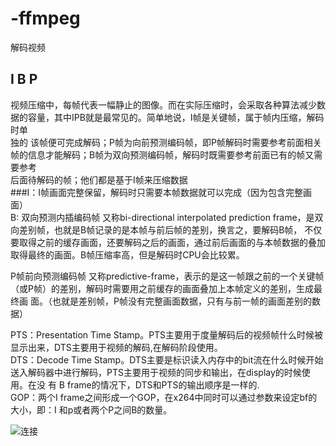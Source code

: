 # -ffmpeg
解码视频
## I B P   
视频压缩中，每帧代表一幅静止的图像。而在实际压缩时，会采取各种算法减少数据的容量，其中IPB就是最常见的。简单地说，I帧是关键帧，属于帧内压缩，解码时单  
独的 该帧便可完成解码；P帧为向前预测编码帧，即P帧解码时需要参考前面相关帧的信息才能解码；B帧为双向预测编码帧，解码时既需要参考前面已有的帧又需要参考  
后面待解码的帧；他们都是基于I帧来压缩数据  
###I：I帧画面完整保留，解码时只需要本帧数据就可以完成（因为包含完整画面）  
   B: 双向预测内插编码帧 又称bi-directional interpolated prediction frame，是双向差别帧，也就是B帧记录的是本帧与前后帧的差别，换言之，要解码B帧，      不仅要取得之前的缓存画面，还要解码之后的画面，通过前后画面的与本帧数据的叠加取得最终的画面。B帧压缩率高，但是解码时CPU会比较累。 
   
   P帧前向预测编码帧 又称predictive-frame，表示的是这一帧跟之前的一个关键帧（或P帧）的差别，解码时需要用之前缓存的画面叠加上本帧定义的差别，生成最终画      面。（也就是差别帧，P帧没有完整画面数据，只有与前一帧的画面差别的数据）  
   
   
   PTS：Presentation Time Stamp。PTS主要用于度量解码后的视频帧什么时候被显示出来，DTS主要用于视频的解码,在解码阶段使用。  
   DTS：Decode Time Stamp。DTS主要是标识读入内存中的bit流在什么时候开始送入解码器中进行解码，PTS主要用于视频的同步和输出，在display的时候使用。在没       有   B frame的情况下，DTS和PTS的输出顺序是一样的.  
   GOP：两个I frame之间形成一个GOP，在x264中同时可以通过参数来设定bf的大小，即：I 和p或者两个P之间B的数量。  
   
   ![连接](https://github.com/waallf-frock/ffmpeg-libav-tutorial)
